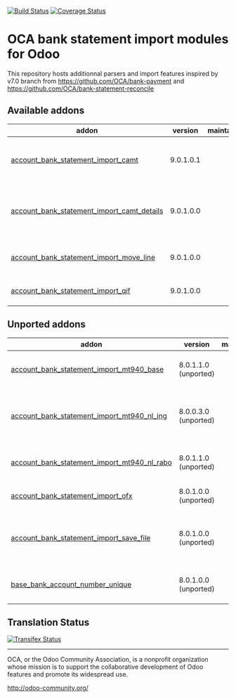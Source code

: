 [![Build Status](https://travis-ci.org/OCA/bank-statement-import.svg?branch=9.0)](https://travis-ci.org/OCA/bank-statement-import)
[![Coverage Status](https://coveralls.io/repos/OCA/bank-statement-import/badge.svg?branch=9.0)](https://coveralls.io/r/OCA/bank-statement-import?branch=9.0)

OCA bank statement import modules for Odoo
==========================================

This repository hosts additionnal parsers and import features inspired by v7.0 branch from https://github.com/OCA/bank-payment and https://github.com/OCA/bank-statement-reconcile

[//]: # (addons)

Available addons
----------------
addon | version | maintainers | summary
--- | --- | --- | ---
[account_bank_statement_import_camt](account_bank_statement_import_camt/) | 9.0.1.0.1 |  | CAMT Format Bank Statements Import
[account_bank_statement_import_camt_details](account_bank_statement_import_camt_details/) | 9.0.1.0.0 |  | CAMT Debitor Details Bank Statements Import
[account_bank_statement_import_move_line](account_bank_statement_import_move_line/) | 9.0.1.0.0 |  | Bank statement import move lines
[account_bank_statement_import_qif](account_bank_statement_import_qif/) | 9.0.1.0.0 |  | Import QIF Bank Statements


Unported addons
---------------
addon | version | maintainers | summary
--- | --- | --- | ---
[account_bank_statement_import_mt940_base](account_bank_statement_import_mt940_base/) | 8.0.1.1.0 (unported) |  | MT940 Bank Statements Import
[account_bank_statement_import_mt940_nl_ing](account_bank_statement_import_mt940_nl_ing/) | 8.0.0.3.0 (unported) |  | MT940 IBAN ING Format Bank Statements Import
[account_bank_statement_import_mt940_nl_rabo](account_bank_statement_import_mt940_nl_rabo/) | 8.0.1.1.0 (unported) |  | MT940 import for dutch Rabobank
[account_bank_statement_import_ofx](account_bank_statement_import_ofx/) | 8.0.1.0.0 (unported) |  | Import OFX Bank Statement
[account_bank_statement_import_save_file](account_bank_statement_import_save_file/) | 8.0.1.0.0 (unported) |  | Keep imported bank statements as raw data
[base_bank_account_number_unique](base_bank_account_number_unique/) | 8.0.1.0.0 (unported) |  | Enforce uniqueness on bank accounts

[//]: # (end addons)

Translation Status
------------------
[![Transifex Status](https://www.transifex.com/projects/p/OCA-bank-statement-import-9-0/chart/image_png)](https://www.transifex.com/projects/p/OCA-bank-statement-import-9-0)

----

OCA, or the Odoo Community Association, is a nonprofit organization whose
mission is to support the collaborative development of Odoo features and
promote its widespread use.

http://odoo-community.org/
